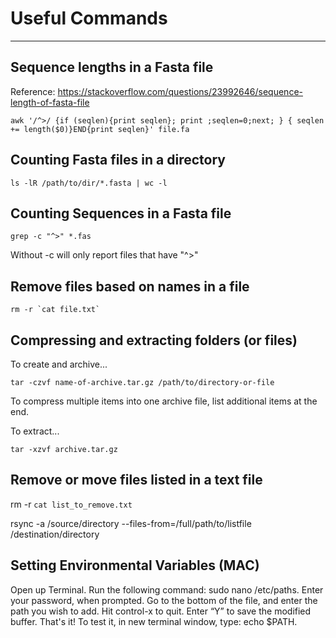 # Useful Commands
***

## Sequence lengths in a Fasta file

Reference: https://stackoverflow.com/questions/23992646/sequence-length-of-fasta-file

    awk '/^>/ {if (seqlen){print seqlen}; print ;seqlen=0;next; } { seqlen += length($0)}END{print seqlen}' file.fa

## Counting Fasta files in a directory

    ls -lR /path/to/dir/*.fasta | wc -l

## Counting Sequences in a Fasta file

    grep -c "^>" *.fas

Without -c will only report files that have "^>"

## Remove files based on names in a file

    rm -r `cat file.txt`

## Compressing and extracting folders (or files)

To create and archive...

    tar -czvf name-of-archive.tar.gz /path/to/directory-or-file

To compress multiple items into one archive file, list additional items at the end.

To extract...

    tar -xzvf archive.tar.gz

## Remove or move files listed in a text file

rm -r `cat list_to_remove.txt`

rsync -a /source/directory --files-from=/full/path/to/listfile /destination/directory

## Setting Environmental Variables (MAC)

Open up Terminal.
Run the following command: sudo nano /etc/paths.
Enter your password, when prompted.
Go to the bottom of the file, and enter the path you wish to add.
Hit control-x to quit.
Enter “Y” to save the modified buffer.
That's it! To test it, in new terminal window, type: echo $PATH.
